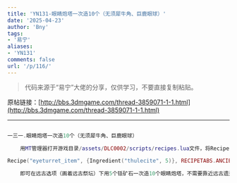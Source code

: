```yaml
---
title: 'YN131-眼睛炮塔一次造10个（无须犀牛角、巨鹿眼球）'
date: '2025-04-23'
author: 'Bny'
tags:
- '易宁'
aliases:
- 'YN131'
comments: false
url: '/p/116/'
---
```


> 代码来源于“易宁”大佬的分享，仅供学习，不要直接复制粘贴。

原帖链接：[http://bbs.3dmgame.com/thread-3859071-1-1.html](http://bbs.3dmgame.com/thread-3859071-1-1.html)

---

```lua  

一三一.眼睛炮塔一次造10个（无须犀牛角、巨鹿眼球）

	用MT管理器打开游戏目录/assets/DLC0002/scripts/recipes.lua文件，将Recipe("eyeturret_item", {Ingredient("deerclops_eyeball", 1), Ingredient("minotaurhorn", 1), Ingredient("thulecite", 5)}, RECIPETABS.ANCIENT, TECH.ANCIENT_FOUR, nil, nil, true)替换为以下内容：

Recipe("eyeturret_item", {Ingredient("thulecite", 5)}, RECIPETABS.ANCIENT, TECH.ANCIENT_FOUR, nil, nil, nil,10)

	即可在远古选项（画着远古祭坛）下用5个铥矿石一次造10个眼睛炮塔，不需要靠近远古遗迹就可制造

```  

